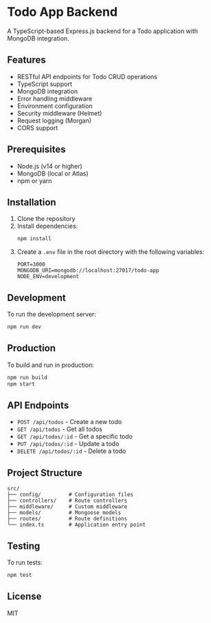 # Todo App Backend

A TypeScript-based Express.js backend for a Todo application with MongoDB integration.

## Features

- RESTful API endpoints for Todo CRUD operations
- TypeScript support
- MongoDB integration
- Error handling middleware
- Environment configuration
- Security middleware (Helmet)
- Request logging (Morgan)
- CORS support

## Prerequisites

- Node.js (v14 or higher)
- MongoDB (local or Atlas)
- npm or yarn

## Installation

1. Clone the repository
2. Install dependencies:
   ```bash
   npm install
   ```
3. Create a `.env` file in the root directory with the following variables:
   ```
   PORT=3000
   MONGODB_URI=mongodb://localhost:27017/todo-app
   NODE_ENV=development
   ```

## Development

To run the development server:
```bash
npm run dev
```

## Production

To build and run in production:
```bash
npm run build
npm start
```

## API Endpoints

- `POST /api/todos` - Create a new todo
- `GET /api/todos` - Get all todos
- `GET /api/todos/:id` - Get a specific todo
- `PUT /api/todos/:id` - Update a todo
- `DELETE /api/todos/:id` - Delete a todo

## Project Structure

```
src/
├── config/         # Configuration files
├── controllers/    # Route controllers
├── middleware/     # Custom middleware
├── models/         # Mongoose models
├── routes/         # Route definitions
└── index.ts        # Application entry point
```

## Testing

To run tests:
```bash
npm test
```

## License

MIT 